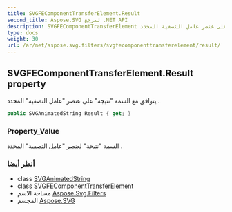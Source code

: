 ```yaml
---
title: SVGFEComponentTransferElement.Result
second_title: Aspose.SVG لمرجع .NET API
description: SVGFEComponentTransferElement ملكية. يتوافق مع السمة نتيجة على عنصر عامل التصفية المحدد .
type: docs
weight: 30
url: /ar/net/aspose.svg.filters/svgfecomponenttransferelement/result/
---
```

## SVGFEComponentTransferElement.Result property

يتوافق مع السمة "نتيجة" على عنصر "عامل التصفية" المحدد .

```csharp
public SVGAnimatedString Result { get; }
```

### Property_Value

السمة "نتيجة" لعنصر "عامل التصفية" المحدد .

### أنظر أيضا

* class [SVGAnimatedString](../../../aspose.svg.datatypes/svganimatedstring/)
* class [SVGFEComponentTransferElement](../)
* مساحة الاسم [Aspose.Svg.Filters](../../svgfecomponenttransferelement/)
* المجسم [Aspose.SVG](../../../)


